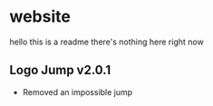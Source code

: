# website
hello this is a readme
there's nothing here right now

## Logo Jump v2.0.1
  - Removed an impossible jump
